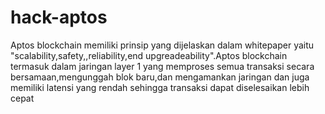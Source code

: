 # hack-aptos
Aptos blockchain memiliki prinsip yang dijelaskan dalam whitepaper yaitu "scalability,safety,,reliability,end upgreadeability".Aptos blockchain termasuk dalam jaringan layer 1 yang memproses semua transaksi secara bersamaan,mengunggah blok baru,dan mengamankan jaringan dan juga memiliki latensi yang rendah sehingga transaksi dapat diselesaikan lebih cepat
